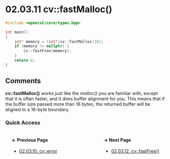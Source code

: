 # 02.03.11 cv::fastMalloc&lpar;&rpar;

```cxx
#include <opencv2/core/types.hpp>

int main()
{
    int* memory = (int*)cv::fastMalloc(10);
    if (memory != nullptr) {
        cv::fastFree(memory);
    }
    return 0;
}

```

## <span title="References: Learning OpenCV 3 - page 64">Comments</span>

**cv::fastMalloc()** works just like the *malloc()* you are familiar with, except that it is often faster, and it does buffer alignment for you.
 This means that if the buffer size passed more than 16 bytes, the returned buffer will be aligned to a 16-byte boundary.

### Quick Access

<div class="previous_page" style="float:left;margin-left:20px;margin-right:20px">

#### &#8592; Previous Page

* [02.03.10. cv::error](./../../02.data_types/03.utility_functions/10.error.md)

</div>
<div class="next_page" style="float:right;margin-left:20px;margin-right:20px">

#### &#8594; Next Page

* [02.03.12. cv::fastFree&lpar;&rpar;](./../../02.data_types/03.utility_functions/12.fastfree.md)

</div>
